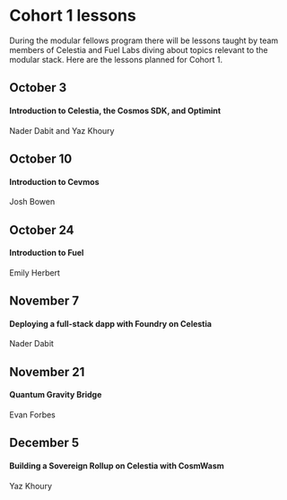 # Cohort 1 lessons

During the modular fellows program there will be lessons taught by team
members of Celestia and Fuel Labs diving about topics relevant to the
modular stack. Here are the lessons planned for Cohort 1.

## October 3

#### Introduction to Celestia, the Cosmos SDK, and Optimint

Nader Dabit and Yaz Khoury

## October 10

#### Introduction to Cevmos

Josh Bowen

## October 24

#### Introduction to Fuel

Emily Herbert

## November 7

#### Deploying a full-stack dapp with Foundry on Celestia

Nader Dabit

## November 21

#### Quantum Gravity Bridge

Evan Forbes

## December 5

#### Building a Sovereign Rollup on Celestia with CosmWasm

Yaz Khoury
